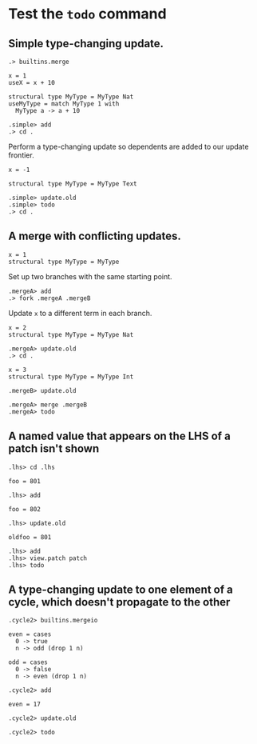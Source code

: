 # Test the `todo` command

## Simple type-changing update.

```ucm:hide
.> builtins.merge
```

```unison:hide
x = 1
useX = x + 10

structural type MyType = MyType Nat
useMyType = match MyType 1 with
  MyType a -> a + 10
```

```ucm:hide
.simple> add
.> cd .
```

Perform a type-changing update so dependents are added to our update frontier.

```unison:hide
x = -1

structural type MyType = MyType Text
```

```ucm:error
.simple> update.old
.simple> todo
.> cd .
```

## A merge with conflicting updates.

```unison:hide
x = 1
structural type MyType = MyType
```

Set up two branches with the same starting point.

```ucm:hide
.mergeA> add
.> fork .mergeA .mergeB
```

Update `x` to a different term in each branch.

```unison:hide
x = 2
structural type MyType = MyType Nat
```

```ucm:hide
.mergeA> update.old
.> cd .
```

```unison:hide
x = 3
structural type MyType = MyType Int
```

```ucm:hide
.mergeB> update.old
```

```ucm:error
.mergeA> merge .mergeB
.mergeA> todo
```

## A named value that appears on the LHS of a patch isn't shown

```ucm:hide
.lhs> cd .lhs
```

```unison
foo = 801
```

```ucm
.lhs> add
```

```unison
foo = 802
```

```ucm
.lhs> update.old
```

```unison
oldfoo = 801
```

```ucm
.lhs> add
.lhs> view.patch patch
.lhs> todo
```

## A type-changing update to one element of a cycle, which doesn't propagate to the other

```ucm:hide
.cycle2> builtins.mergeio
```

```unison
even = cases
  0 -> true
  n -> odd (drop 1 n)

odd = cases
  0 -> false
  n -> even (drop 1 n)
```

```ucm
.cycle2> add
```

```unison
even = 17
```

```ucm
.cycle2> update.old
```

```ucm:error
.cycle2> todo
```
